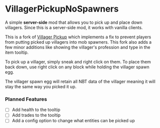 # VillagerPickupNoSpawners
A simple **server-side** mod that allows you to pick up and place down villagers.
Since this is a server-side mod, it works with vanilla clients.

This is a fork of [Villager Pickup](https://modrinth.com/mod/villager-pickup) which implements a fix to prevent players from putting picked up villagers into mob spawners.
This fork also adds a few minor additions like showing the villager's profession and type in the item tooltip.

To pick up a villager, simply sneak and right click on them.
To place them back down, use right click on any block while holding the villager spawn egg.

The villager spawn egg will retain all NBT data of the villager meaning it will stay the same way you picked it up.

### Planned Features
- [ ] Add health to the tooltip
- [ ] Add trades to the tooltip
- [ ] Add a config option to change what entities can be picked up